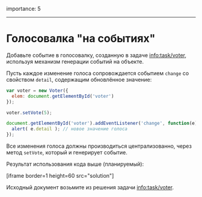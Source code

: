 importance: 5

---

# Голосовалка "на событиях"

Добавьте событие в голосовалку, созданную в задаче <info:task/voter>, используя механизм генерации событий на объекте.

Пусть каждое изменение голоса сопровождается событием `change` со свойством `detail`, содержащим обновлённое значение:

```js
var voter = new Voter({
  elem: document.getElementById('voter')
});

voter.setVote(5);

document.getElementById('voter').addEventListener('change', function(e) {
  alert( e.detail ); // новое значение голоса
});
```

Все изменения голоса должны производиться централизованно, через метод `setVote`, который и генерирует событие.

Результат использования кода выше (планируемый):

[iframe border=1 height=60 src="solution"]

Исходный документ возьмите из решения задачи <info:task/voter>.